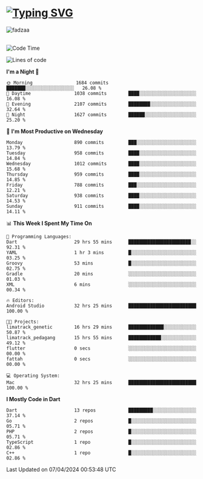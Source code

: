 
<h1 align="left"><a href="https://git.io/typing-svg"><img src="https://readme-typing-svg.demolab.com?font=Fira+Code&pause=1000&color=F7F7F7&random=false&width=600&lines=Hi+%F0%9F%91%8B%2C+I'm+Fattah+Anggit+Al+Dzakwan;Junior+Software+Developer+from+SMK+Raden+Umar+Said" alt="Typing SVG" /></a></h1>


<div align="left" display="flex"> 
  <img src="https://komarev.com/ghpvc/?username=fadzaa&label=Profile%20views&color=0e75b6&style=flat" alt="fadzaa" /> 
</div>

<br/>

<!--START_SECTION:waka-->
![Code Time](http://img.shields.io/badge/Code%20Time-394%20hrs%2010%20mins-blue)

![Lines of code](https://img.shields.io/badge/From%20Hello%20World%20I%27ve%20Written-1.5%20million%20lines%20of%20code-blue)

**I'm a Night 🦉** 

```text
🌞 Morning                1684 commits        ███████░░░░░░░░░░░░░░░░░░   26.08 % 
🌆 Daytime                1038 commits        ████░░░░░░░░░░░░░░░░░░░░░   16.08 % 
🌃 Evening                2107 commits        ████████░░░░░░░░░░░░░░░░░   32.64 % 
🌙 Night                  1627 commits        ██████░░░░░░░░░░░░░░░░░░░   25.20 % 
```
📅 **I'm Most Productive on Wednesday** 

```text
Monday                   890 commits         ███░░░░░░░░░░░░░░░░░░░░░░   13.79 % 
Tuesday                  958 commits         ████░░░░░░░░░░░░░░░░░░░░░   14.84 % 
Wednesday                1012 commits        ████░░░░░░░░░░░░░░░░░░░░░   15.68 % 
Thursday                 959 commits         ████░░░░░░░░░░░░░░░░░░░░░   14.85 % 
Friday                   788 commits         ███░░░░░░░░░░░░░░░░░░░░░░   12.21 % 
Saturday                 938 commits         ████░░░░░░░░░░░░░░░░░░░░░   14.53 % 
Sunday                   911 commits         ████░░░░░░░░░░░░░░░░░░░░░   14.11 % 
```


📊 **This Week I Spent My Time On** 

```text
💬 Programming Languages: 
Dart                     29 hrs 55 mins      ███████████████████████░░   92.31 % 
YAML                     1 hr 3 mins         █░░░░░░░░░░░░░░░░░░░░░░░░   03.25 % 
Groovy                   53 mins             █░░░░░░░░░░░░░░░░░░░░░░░░   02.75 % 
Gradle                   20 mins             ░░░░░░░░░░░░░░░░░░░░░░░░░   01.03 % 
XML                      6 mins              ░░░░░░░░░░░░░░░░░░░░░░░░░   00.34 % 

🔥 Editors: 
Android Studio           32 hrs 25 mins      █████████████████████████   100.00 % 

🐱‍💻 Projects: 
limatrack_genetic        16 hrs 29 mins      █████████████░░░░░░░░░░░░   50.87 % 
limatrack_pedagang       15 hrs 55 mins      ████████████░░░░░░░░░░░░░   49.12 % 
flutter                  0 secs              ░░░░░░░░░░░░░░░░░░░░░░░░░   00.00 % 
fattah                   0 secs              ░░░░░░░░░░░░░░░░░░░░░░░░░   00.00 % 

💻 Operating System: 
Mac                      32 hrs 25 mins      █████████████████████████   100.00 % 
```

**I Mostly Code in Dart** 

```text
Dart                     13 repos            █████████░░░░░░░░░░░░░░░░   37.14 % 
Go                       2 repos             █░░░░░░░░░░░░░░░░░░░░░░░░   05.71 % 
PHP                      2 repos             █░░░░░░░░░░░░░░░░░░░░░░░░   05.71 % 
TypeScript               1 repo              █░░░░░░░░░░░░░░░░░░░░░░░░   02.86 % 
C++                      1 repo              █░░░░░░░░░░░░░░░░░░░░░░░░   02.86 % 
```




 Last Updated on 07/04/2024 00:53:48 UTC
<!--END_SECTION:waka-->
